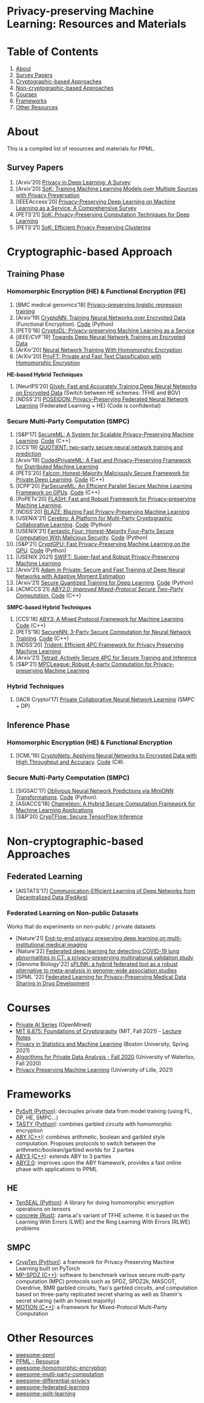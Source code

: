 # Privacy-preserving Machine Learning: Resources and Materials

# Table of Contents
1. [About](#about)
2. [Survey Papers](#survey-papers)
3. [Cryptographic-based Approaches](#cryptographic-based-approach)
4. [Non-cryptographic-based Approaches](#non-cryptographic-based-approaches)
5. [Courses](#courses)
6. [Frameworks](#frameworks)
7. [Other Resources](#other-resources)

# About  
This is a compiled list of resources and materials for PPML.  

## Survey Papers

1. [Arxiv’20] [Privacy in Deep Learning: A Survey](https://www.researchgate.net/publication/340963602_Privacy_in_Deep_Learning_A_Survey)
2. [Arxiv’20] [SoK: Training Machine Learning Models over Multiple Sources with Privacy Preservation](https://arxiv.org/abs/2012.03386)
3. [IEEEAccess’20] [Privacy-Preserving Deep Learning on Machine Learning as a Service: A Comprehensive Survey](https://ieeexplore.ieee.org/document/9194237)
4. [PETS’21] [SoK: Privacy-Preserving Computation Techniques for Deep Learning](https://petsymposium.org/2021/files/papers/issue4/popets-2021-0064.pdf)
5. [PETS’21] [SoK: Efficient Privacy Preserving Clustering](https://eprint.iacr.org/2021/809)

# Cryptographic-based Approach

## Training Phase
### Homomorphic Encryption (HE) & Functional Encryption (FE)

1. [BMC medical genomics’18] [Privacy-preserving logistic regression training](https://bmcmedgenomics.biomedcentral.com/articles/10.1186/s12920-018-0398-y)
2. [Arxiv’19] [CryptoNN: Training Neural Networks over Encrypted Data](https://arxiv.org/abs/1904.07303) (Functional Encryption). [Code](https://github.com/iRxyzzz/nn-emd) (Python)
3. [PETS’18] [CryptoDL: Privacy-preserving Machine Learning as a Service](https://petsymposium.org/2018/files/papers/issue3/popets-2018-0024.pdf) 
4. [*IEEE/CVF’19*] [Towards Deep Neural Network Training on Encrypted Data](https://openaccess.thecvf.com/content_CVPRW_2019/papers/CV-COPS/Nandakumar_Towards_Deep_Neural_Network_Training_on_Encrypted_Data_CVPRW_2019_paper.pdf)
5. [ArXiv’20] [Neural Network Training With Homomorphic Encryption](https://arxiv.org/abs/2012.13552)
6. [ArXiv’20] [PrivFT: Private and Fast Text Classification with Homomorphic Encryption](https://arxiv.org/abs/1908.06972?utm_source=feedburner&utm_medium=feed&utm_campaign=Feed%253A+arxiv%252FQSXk+%2528ExcitingAds%2521+cs+updates+on+arXiv.org%2529)

**HE-based Hybrid Techniques**

1. [NeurlPS’20] [Glyph: Fast and Accurately Training Deep Neural Networks on Encrypted Data](https://arxiv.org/pdf/1911.07101.pdf) (Switch between HE schemes: TFHE and BGV)
2. [NDSS’21] [POSEIDON: Privacy-Preserving Federated Neural Network Learning](https://arxiv.org/abs/2009.00349) (Federated Learning + HE) (Code is confidential)

### Secure Multi-Party Computation (SMPC)

1. [S&P’17] [SecureML: A System for Scalable Privacy-Preserving Machine Learning](https://eprint.iacr.org/2017/396). [Code](https://github.com/shreya-28/Secure-ML) (C++)
2. [CCS’19] [QUOTIENT: two-party secure neural network training and prediction](https://dl.acm.org/citation.cfm?id=3339819)
3. [Arxiv’19] [CodedPrivateML: A Fast and Privacy-Preserving Framework for Distributed Machine Learning](https://arxiv.org/abs/1902.00641)
4. [PETS’20] [Falcon: Honest-Majority Maliciously Secure Framework for Private Deep Learning](https://arxiv.org/abs/2004.02229). [Code](https://github.com/snwagh/falcon-public) (C++)
5. [ICPP’20] [ParSecureML: An Efficient Parallel Secure Machine Learning Framework on GPUs](https://dl.acm.org/doi/pdf/10.1145/3404397.3404399). [Code](https://github.com/ZhengChenCS/ParSecureML) (C++)
6. [PoPETs’20] [FLASH: Fast and Robust Framework for Privacy-preserving Machine Learning](https://eprint.iacr.org/2019/1365).
7. [NDSS’20] [BLAZE: Blazing Fast Privacy-Preserving Machine Learning](https://eprint.iacr.org/2020/042)
8. [USENIX’21] [Cerebro: A Platform for Multi-Party Cryptographic Collaborative Learning](https://www.usenix.org/conference/usenixsecurity21/presentation/zheng). [Code](https://github.com/mc2-project/cerebro) (Python)
9. [USENIX’21] [Fantastic Four: Honest-Majority Four-Party Secure Computation With Malicious Security](https://www.usenix.org/system/files/sec21fall-dalskov.pdf). [Code](https://github.com/csiro-mlai/mnist-mpc/tree/v1) (Python)
10. [S&P’21] [CryptGPU: Fast Privacy-Preserving Machine Learning on the GPU](http://arxiv.org/abs/2104.10949). [Code](https://github.com/jeffreysijuntan/CryptGPU) (Python)
11. [USENIX 2021] [SWIFT: Super-fast and Robust Privacy-Preserving Machine Learning](https://www.semanticscholar.org/paper/SWIFT%3A-Super-fast-and-Robust-Privacy-Preserving-Koti-Pancholi/55e9017bcf4ffec2d34c760cc832d72e39c73216)
12. [Arxiv’21] [Adam in Private: Secure and Fast Training of Deep Neural Networks with Adaptive Moment Estimation](https://arxiv.org/abs/2106.02203)
13. [Arxiv’21] [Secure Quantized Training for Deep Learning](https://arxiv.org/abs/2107.00501). [Code](https://github.com/csiro-mlai/mnist-mpc/tree/master) (Python)
14. [ACMCCS’21] *[ABY2.0: Improved Mixed-Protocol Secure Two-Party Computation.](https://www.usenix.org/system/files/sec21summer_patra.pdf)* [Code](https://github.com/encryptogroup/MOTION2NX) (C++)

**SMPC-based Hybrid Techniques**

1. [CCS’18] [ABY3: A Mixed Protocol Framework for Machine Learning](https://eprint.iacr.org/2018/403.pdf). [Code](https://github.com/ladnir/aby3) (C++)
2. [PETS’18] [SecureNN: 3-Party Secure Computation for Neural Network Training](https://eprint.iacr.org/2018/442.pdf). [Code](https://github.com/snwagh/securenn-public) (C++)
3. [NDSS’20] [Trident: Efficient 4PC Framework for Privacy Preserving Machine Learning](https://eprint.iacr.org/2019/1315)
4. [Arxiv’21] [Tetrad: Actively Secure 4PC for Secure Training and Inference](https://arxiv.org/abs/2106.02850)
5. [S&P’21] [MPCLeague: Robust 4-party Computation for Privacy-preserving Machine Learning](https://dp-ml.github.io/2021-workshop-ICLR/files/9.pdf)

### Hybrid Techniques

1. [IACR Cryptol’17] [Private Collaborative Neural Network Learning](https://eprint.iacr.org/2017/762.pdf) (SMPC + DP)

## Inference Phase

### Homomorphic Encryption (HE) & Functional Encryption

1. [ICML’16] [CryptoNets: Applying Neural Networks to Encrypted Data with High Throughput and Accuracy](https://proceedings.mlr.press/v48/gilad-bachrach16.html). [Code](https://github.com/microsoft/CryptoNets) (C#).

### Secure Multi-Party Computation (SMPC)

1. [SIGSAC’17] [Oblivious Neural Network Predictions via MiniONN Transformations](https://eprint.iacr.org/2017/452.pdf). [Code](https://github.com/SSGAalto/minionn) (Python).
2. [ASIACCS’18] [Chameleon: A Hybrid Secure Computation Framework for Machine Learning Applications](https://arxiv.org/abs/1801.03239)
3. [S&P’20] [CrypTFlow: Secure TensorFlow Inference](https://www.microsoft.com/en-us/research/publication/cryptflow-secure-tensorflow-inference/)

# Non-cryptographic-based Approaches

## Federated Learning
- [AISTATS'17] [Communication-Efficient Learning of Deep Networks from Decentralized Data (FedAvg)](https://arxiv.org/pdf/1602.05629.pdf)
### Federated Learning on Non-public Datasets
Works that do experiments on non-public / private datasets
- [Nature'21] [End-to-end privacy preserving deep learning on multi-institutional medical imaging](https://www.nature.com/articles/s42256-021-00337-8)
- [Nature'22] [Federated deep learning for detecting COVID-19 lung abnormalities in CT: a privacy-preserving multinational validation study](https://www.nature.com/articles/s41746-021-00431-6)
- [Genome Biology'22] [sPLINK: a hybrid federated tool as a robust alternative to meta-analysis in genome-wide association studies](https://link.springer.com/article/10.1186/s13059-021-02562-1)
- [SPML '22] [Federated Learning for Privacy-Preserving Medical Data Sharing in Drug Development](https://www.ewadirect.com/proceedings/ace/article/view/17879)

# Courses
- [Private AI Series](https://courses.openmined.org/courses) (OpenMined)
- [MIT 6.875: Foundations of Cryptography](https://mit6875.github.io/)  (MIT, Fall 2021)  - [Lecture Notes](https://khoaduynguyen.com/tags/mit6-875/)
- [Privacy in Statistics and Machine Learning](https://dpcourse.github.io/schedule.html) (Boston University, Spring 2021)
- [Algorithms for Private Data Analysis - Fall 2020](http://www.gautamkamath.com/CS860-fa2020.html) (University of Waterloo, Fall 2020)
- [Privacy Preserving Machine Learning](http://researchers.lille.inria.fr/abellet/teaching/private_machine_learning_course.html) (University of Lille, 2021) 

# Frameworks
- [PySyft (Python)](https://github.com/OpenMined/PySyft): decouples private data from model training (using FL, DP, HE, SMPC...) 
- [TASTY (Python)](https://github.com/encryptogroup/tasty): combines garbled circuits with homomorphic encryption
- [ABY (C++)](https://github.com/encryptogroup/ABY): combines arithmetic, boolean and garbled style computation. Proposes protocols to switch between                                                       the arithmetic/boolean/garbled worlds for 2 parties
- [ABY3 (C++)](https://github.com/ladnir/aby3): extends ABY to 3 parties
- [ABY2.0](https://eprint.iacr.org/2020/1225.pdf): improves upon the ABY framework, provides a fast online phase with applications to PPML

## HE
- [TenSEAL (Python)](https://github.com/OpenMined/TenSEAL): A library for doing homomorphic encryption operations on tensors 
- [concrete (Rust)](https://github.com/zama-ai/concrete): zama.ai's variant of TFHE scheme. It is based on the Learning With Errors (LWE) and the Ring Learning With Errors (RLWE) problems

## SMPC
- [CrypTen (Python)](https://github.com/facebookresearch/CrypTen): a framework for Privacy Preserving Machine Learning built on PyTorch 
- [MP-SPDZ (C++)](https://github.com/data61/MP-SPDZ): software to benchmark various secure multi-party computation (MPC) protocols such as SPDZ, SPDZ2k, MASCOT, Overdrive, BMR garbled circuits, Yao's garbled circuits, and computation based on three-party replicated secret sharing as well as Shamir's secret sharing (with an honest majority) 
- [MOTION (C++)](https://github.com/encryptogroup/MOTION): a Framework for Mixed-Protocol Multi-Party Computation 


# Other Resources
- [awesome-ppml](https://github.com/mortendahl/awesome-ppml)
- [PPML - Resource](https://github.com/Ye-D/PPML-Resource)
- [awesome-homomorphic-encryption](https://github.com/jonaschn/awesome-he)
- [awesome-multi-party-computation](https://github.com/rdragos/awesome-mpc)
- [awesome-differential-privacy](https://github.com/menisadi/awesome-differential-privacy)
- [awesome-federated-learning](https://github.com/innovation-cat/Awesome-Federated-Machine-Learning#Videos-and-Lectures)
- [awesome-split-learning](https://github.com/splitlearning/awesome-split-learning)
